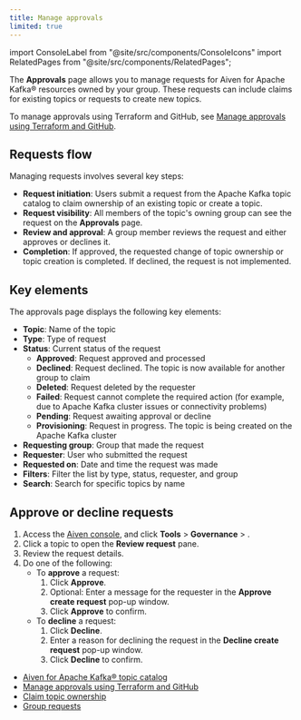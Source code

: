 ```yaml
---
title: Manage approvals
limited: true
---
```


import ConsoleLabel from "@site/src/components/ConsoleIcons"
import RelatedPages from "@site/src/components/RelatedPages";

The **Approvals** page allows you to manage requests for Aiven for Apache Kafka® resources owned by your group.
These requests can include claims for existing topics or requests to create new topics.

To manage approvals using Terraform and GitHub, see
[Manage approvals using Terraform and GitHub](/docs/products/kafka/howto/terraform-governance-approvals).

## Requests flow

Managing requests involves several key steps:

- **Request initiation**: Users submit a request from the Apache Kafka topic catalog to
  claim ownership of an existing topic or create a topic.
- **Request visibility**: All members of the topic's owning group can see the request on
  the **Approvals** page.
- **Review and approval**: A group member reviews the request and either approves or
  declines it.
- **Completion**: If approved, the requested change of topic ownership or topic creation
  is completed. If declined, the request is not implemented.

## Key elements

The approvals page displays the following key elements:

- **Topic**: Name of the topic
- **Type**: Type of request
- **Status**: Current status of the request
  - **Approved**: Request approved and processed
  - **Declined**: Request declined. The topic is now available for another group to claim
  - **Deleted**: Request deleted by the requester
  - **Failed**: Request cannot complete the required action  (for example, due to
    Apache Kafka cluster issues or connectivity problems)
  - **Pending**: Request awaiting approval or decline
  - **Provisioning**: Request in progress. The topic is being created on the Apache Kafka
    cluster
- **Requesting group**: Group that made the request
- **Requester**: User who submitted the request
- **Requested on**: Date and time the request was made
- **Filters**: Filter the list by type, status, requester, and group
- **Search**: Search for specific topics by name

## Approve or decline requests

1. Access the [Aiven console](https://console.aiven.io/), and click
   **Tools** > **Governance** > **<ConsoleLabel name="Approvals"/>**.
1. Click a topic to open the **Review request** pane.
1. Review the request details.
1. Do one of the following:
   - To **approve** a request:
     1. Click **Approve**.
     1. Optional: Enter a message for the requester in the **Approve create request**
        pop-up window.
     1. Click **Approve** to confirm.
   - To **decline** a request:
     1. Click **Decline**.
     1. Enter a reason for declining the request in the **Decline create request**
        pop-up window.
     1. Click **Decline** to confirm.

<RelatedPages/>

- [Aiven for Apache Kafka® topic catalog](/docs/products/kafka/concepts/topic-catalog-overview)
- [Manage approvals using Terraform and GitHub](/docs/products/kafka/howto/terraform-governance-approvals)
- [Claim topic ownership](/docs/products/kafka/howto/claim-topic)
- [Group requests](/docs/products/kafka/howto/group-requests)
